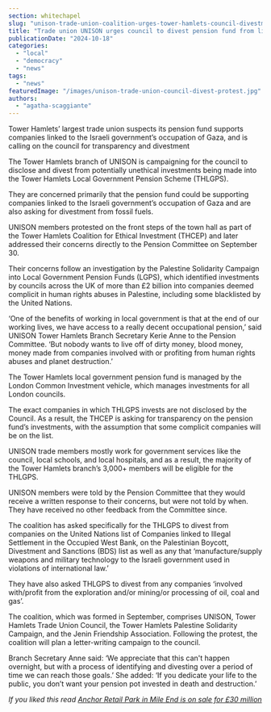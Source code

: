 ```yaml
---
section: whitechapel
slug: "unison-trade-union-coalition-urges-tower-hamlets-council-divestment-gaza"
title: "Trade union UNISON urges council to divest pension fund from links to Gaza occupation"
publicationDate: "2024-10-18"
categories: 
  - "local"
  - "democracy"
  - "news"
tags: 
  - "news"
featuredImage: "/images/unison-trade-union-council-divest-protest.jpg"
authors: 
  - "agatha-scaggiante"
---
```


Tower Hamlets’ largest trade union suspects its pension fund supports companies linked to the Israeli government’s occupation of Gaza, and is calling on the council for transparency and divestment

The Tower Hamlets branch of UNISON is campaigning for the council to disclose and divest from potentially unethical investments being made into the Tower Hamlets Local Government Pension Scheme (THLGPS). 

They are concerned primarily that the pension fund could be supporting companies linked to the Israeli government’s occupation of Gaza and are also asking for divestment from fossil fuels. 

UNISON members protested on the front steps of the town hall as part of the Tower Hamlets Coalition for Ethical Investment (THCEP) and later addressed their concerns directly to the Pension Committee on September 30. 

Their concerns follow an investigation by the Palestine Solidarity Campaign into Local Government Pension Funds (LGPS), which identified investments by councils across the UK of more than £2 billion into companies deemed complicit in human rights abuses in Palestine, including some blacklisted by the United Nations. 

‘One of the benefits of working in local government is that at the end of our working lives, we have access to a really decent occupational pension,’ said UNISON Tower Hamlets Branch Secretary Kerie Anne to the Pension Committee. ‘But nobody wants to live off of dirty money, blood money, money made from companies involved with or profiting from human rights abuses and planet destruction.’ 

The Tower Hamlets local government pension fund is managed by the London Common Investment vehicle, which manages investments for all London councils. 

The exact companies in which THLGPS invests are not disclosed by the Council. As a result, the THCEP is asking for transparency on the pension fund’s investments, with the assumption that some complicit companies will be on the list. 

UNISON trade members mostly work for government services like the council, local schools, and local hospitals, and as a result, the majority of the Tower Hamlets branch’s 3,000+ members will be eligible for the THLGPS. 

UNISON members were told by the Pension Committee that they would receive a written response to their concerns, but were not told by when. They have received no other feedback from the Committee since. 

The coalition has asked specifically for the THLGPS to divest from companies on the United Nations list of Companies linked to Illegal Settlement in the Occupied West Bank, on the Palestinian Boycott, Divestment and Sanctions (BDS) list as well as any that ‘manufacture/supply weapons and military technology to the Israeli government used in violations of international law.’

They have also asked THLGPS to divest from any companies ‘involved with/profit from the exploration and/or mining/or processing of oil, coal and gas’.

The coalition, which was formed in September, comprises UNISON, Tower Hamlets Trade Union Council, the Tower Hamlets Palestine Solidarity Campaign, and the Jenin Friendship Association. Following the protest, the coalition will plan a letter-writing campaign to the council. 

Branch Secretary Anne said: ‘We appreciate that this can't happen overnight, but with a process of identifying and divesting over a period of time we can reach those goals.’ She added: ‘If you dedicate your life to the public, you don’t want your pension pot invested in death and destruction.’

_If you liked this read [Anchor Retail Park in Mile End is on sale for £30 million](https://whitechapellondon.co.uk/anchor-retail-park-sale-mile-end/)_

